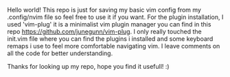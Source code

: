 Hello world!
This repo is just for saving my basic vim config from my .config/nvim file so feel free to use it if you want.
For the plugin installation, I used 'vim-plug' it is a minimalist vim plugin manager you can find in this repo https://github.com/junegunn/vim-plug.
I only really touched the init.vim file where you can find the plugins i installed and some keyboard remaps i use
to feel more comfortable navigating vim. I leave comments on all the code for better understanding.

Thanks for looking up my repo, hope you find it usefull! :)
